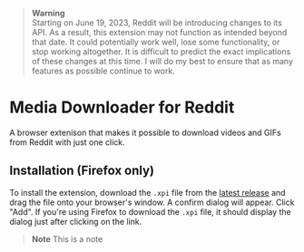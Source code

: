 > **Warning**  
> Starting on June 19, 2023, Reddit will be introducing changes to its API. As a result, this extension may not function as intended beyond that date. It could potentially work well, lose some functionality, or stop working altogether. It is difficult to predict the exact implications of these changes at this time. I will do my best to ensure that as many features as possible continue to work.

# Media Downloader for Reddit

A browser extenison that makes it possible to download videos and GIFs from Reddit with just one click.

## Installation (Firefox only)
To install the extension, download the `.xpi` file from the [latest release](https://github.com/ArualDev/media-downloader-for-reddit/releases/latest/) and drag the file onto your browser's window. A confirm dialog will appear. Click "Add". If you're using Firefox to download the `.xpi` file, it should display the dialog just after clicking on the link.
> **Note**
> This is a note
